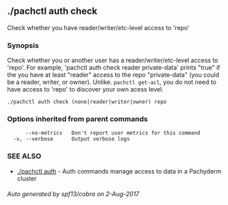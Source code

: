 ## ./pachctl auth check

Check whether you have reader/writer/etc-level access to 'repo'

### Synopsis


Check whether you or another user has a reader/writer/etc-level access to 'repo'. For example, 'pachctl auth check reader private-data' prints "true" if the you have at least "reader" access to the repo "private-data" (you could be a reader, writer, or owner). Unlike. `pachctl get-acl`, you do not need to have access to 'repo' to discover your own acess level.

```
./pachctl auth check (none|reader|writer|owner) repo
```

### Options inherited from parent commands

```
      --no-metrics   Don't report user metrics for this command
  -v, --verbose      Output verbose logs
```

### SEE ALSO
* [./pachctl auth](./pachctl_auth.md)	 - Auth commands manage access to data in a Pachyderm cluster

###### Auto generated by spf13/cobra on 2-Aug-2017
